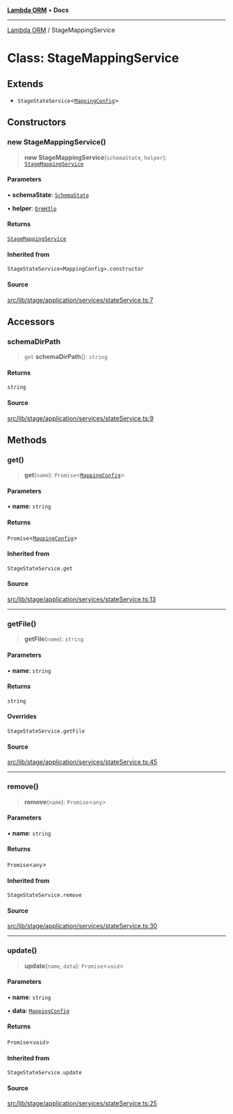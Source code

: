 [**Lambda ORM**](../README.md) • **Docs**

***

[Lambda ORM](../README.md) / StageMappingService

# Class: StageMappingService

## Extends

- `StageStateService`\<[`MappingConfig`](../interfaces/MappingConfig.md)\>

## Constructors

### new StageMappingService()

> **new StageMappingService**(`schemaState`, `helper`): [`StageMappingService`](StageMappingService.md)

#### Parameters

• **schemaState**: [`SchemaState`](SchemaState.md)

• **helper**: [`OrmH3lp`](OrmH3lp.md)

#### Returns

[`StageMappingService`](StageMappingService.md)

#### Inherited from

`StageStateService<MappingConfig>.constructor`

#### Source

[src/lib/stage/application/services/stateService.ts:7](https://github.com/lambda-orm/lambdaorm/blob/b641a316566df55ad8177b62e40fe267b1442b03/src/lib/stage/application/services/stateService.ts#L7)

## Accessors

### schemaDirPath

> `get` **schemaDirPath**(): `string`

#### Returns

`string`

#### Source

[src/lib/stage/application/services/stateService.ts:9](https://github.com/lambda-orm/lambdaorm/blob/b641a316566df55ad8177b62e40fe267b1442b03/src/lib/stage/application/services/stateService.ts#L9)

## Methods

### get()

> **get**(`name`): `Promise`\<[`MappingConfig`](../interfaces/MappingConfig.md)\>

#### Parameters

• **name**: `string`

#### Returns

`Promise`\<[`MappingConfig`](../interfaces/MappingConfig.md)\>

#### Inherited from

`StageStateService.get`

#### Source

[src/lib/stage/application/services/stateService.ts:13](https://github.com/lambda-orm/lambdaorm/blob/b641a316566df55ad8177b62e40fe267b1442b03/src/lib/stage/application/services/stateService.ts#L13)

***

### getFile()

> **getFile**(`name`): `string`

#### Parameters

• **name**: `string`

#### Returns

`string`

#### Overrides

`StageStateService.getFile`

#### Source

[src/lib/stage/application/services/stateService.ts:45](https://github.com/lambda-orm/lambdaorm/blob/b641a316566df55ad8177b62e40fe267b1442b03/src/lib/stage/application/services/stateService.ts#L45)

***

### remove()

> **remove**(`name`): `Promise`\<`any`\>

#### Parameters

• **name**: `string`

#### Returns

`Promise`\<`any`\>

#### Inherited from

`StageStateService.remove`

#### Source

[src/lib/stage/application/services/stateService.ts:30](https://github.com/lambda-orm/lambdaorm/blob/b641a316566df55ad8177b62e40fe267b1442b03/src/lib/stage/application/services/stateService.ts#L30)

***

### update()

> **update**(`name`, `data`): `Promise`\<`void`\>

#### Parameters

• **name**: `string`

• **data**: [`MappingConfig`](../interfaces/MappingConfig.md)

#### Returns

`Promise`\<`void`\>

#### Inherited from

`StageStateService.update`

#### Source

[src/lib/stage/application/services/stateService.ts:25](https://github.com/lambda-orm/lambdaorm/blob/b641a316566df55ad8177b62e40fe267b1442b03/src/lib/stage/application/services/stateService.ts#L25)
